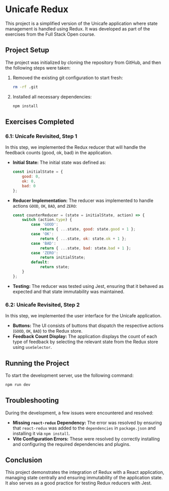 
# Unicafe Redux

This project is a simplified version of the Unicafe application where state management is handled using Redux. It was developed as part of the exercises from the Full Stack Open course.

## Project Setup

The project was initialized by cloning the repository from GitHub, and then the following steps were taken:

1. Removed the existing git configuration to start fresh:
    ```bash
    rm -rf .git
    ```
2. Installed all necessary dependencies:
    ```bash
    npm install
    ```

## Exercises Completed

### 6.1: Unicafe Revisited, Step 1

In this step, we implemented the Redux reducer that will handle the feedback counts (good, ok, bad) in the application.

- **Initial State:** The initial state was defined as:
    ```js
    const initialState = {
        good: 0,
        ok: 0,
        bad: 0
    };
    ```
- **Reducer Implementation:** The reducer was implemented to handle actions `GOOD`, `OK`, `BAD`, and `ZERO`:
    ```js
    const counterReducer = (state = initialState, action) => {
        switch (action.type) {
            case 'GOOD':
                return { ...state, good: state.good + 1 };
            case 'OK':
                return { ...state, ok: state.ok + 1 };
            case 'BAD':
                return { ...state, bad: state.bad + 1 };
            case 'ZERO':
                return initialState;
            default:
                return state;
        }
    };
    ```
- **Testing:** The reducer was tested using Jest, ensuring that it behaved as expected and that state immutability was maintained.

### 6.2: Unicafe Revisited, Step 2

In this step, we implemented the user interface for the Unicafe application.

- **Buttons:** The UI consists of buttons that dispatch the respective actions (`GOOD`, `OK`, `BAD`) to the Redux store.
- **Feedback Count Display:** The application displays the count of each type of feedback by selecting the relevant state from the Redux store using `useSelector`.

## Running the Project

To start the development server, use the following command:
```bash
npm run dev
```

## Troubleshooting

During the development, a few issues were encountered and resolved:
- **Missing `react-redux` Dependency:** The error was resolved by ensuring that `react-redux` was added to the `dependencies` in `package.json` and installing it via `npm install`.
- **Vite Configuration Errors:** These were resolved by correctly installing and configuring the required dependencies and plugins.

## Conclusion

This project demonstrates the integration of Redux with a React application, managing state centrally and ensuring immutability of the application state. It also serves as a good practice for testing Redux reducers with Jest.

